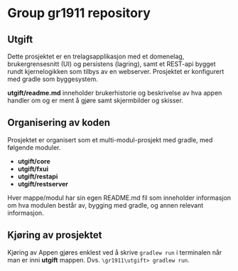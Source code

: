 # Group gr1911 repository 
 
## Utgift

Dette prosjektet er en trelagsapplikasjon med et domenelag, brukergrensesnitt (UI) og persistens (lagring), samt et REST-api bygget rundt kjernelogikken som tilbys av en webserver. 
Prosjektet er konfigurert med gradle som byggesystem.

**utgift/readme.md** inneholder brukerhistorie og beskrivelse av hva appen handler om og er ment å gjøre samt skjermbilder og skisser.

## Organisering av koden

Prosjektet er organisert som et multi-modul-prosjekt med gradle, med følgende moduler.

- **utgift/core** 
- **utgift/fxui** 
- **utgift/restapi** 
- **utgift/restserver** 

Hver mappe/modul har sin egen README.md fil som inneholder informasjon om hva modulen består av, bygging med gradle, og annen relevant informasjon. 

## Kjøring av prosjektet 
Kjøring av Appen gjøres enklest ved å skrive `gradlew run` i terminalen når man er inni **utgift** mappen. Dvs. `\gr1911\utgift> gradlew run`. 